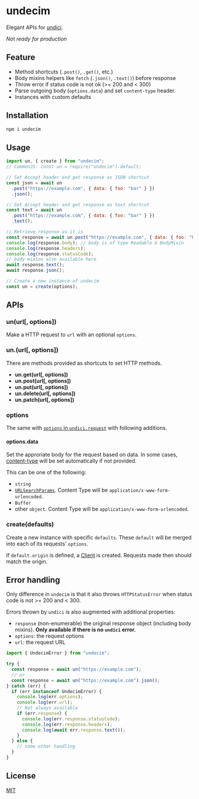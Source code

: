 # undecim

Elegant APIs for [undici](https://github.com/nodejs/undici).

_Not ready for production_

## Feature

- Method shortcuts (`.post()`, `.get()`, etc.)
- Body mixins helpers like `fetch` (`.json()`, `.text()`) before response
- Throw error if status code is not ok (>= 200 and < 300)
- Parse outgoing body (`options.data`) and set `content-type` header.
- Instances with custom defaults

## Installation

```bash
npm i undecim
```

## Usage

```js
import un, { create } from "undecim";
// CommonJS: const un = require("undecim").default;

// Set Accept header and get response as JSON shortcut
const json = await un
  .post("https://example.com", { data: { foo: "bar" } })
  .json();

// Set Accept header and get response as text shortcut
const text = await un
  .post("https://example.com", { data: { foo: "bar" } })
  .text();

// Retrieve response as it is
const response = await un.post("https://example.com", { data: { foo: "bar" } });
console.log(response.body); // body is of type Readable & BodyMixin
console.log(response.headers);
console.log(response.statusCode);
// body mixins also available here
await response.text();
await response.json();

// Create a new instance of undecim
const un = create(options);
```

## APIs

### un(url[, options])

Make a HTTP request to `url` with an optional `options`.

### un.<method>(url[, options])

There are methods provided as shortcuts to set HTTP methods.

- **un.get(url[, options])**
- **un.post(url[, options])**
- **un.put(url[, options])**
- **un.delete(url[, options])**
- **un.patch(url[, options])**

### options

The same with [`options` in `undici.request`](https://undici.nodejs.org/#/?id=undicirequesturl-options-promise) with following additions.

#### options.data

Set the approriate body for the request based on data. In some cases, [content-type](https://developer.mozilla.org/en-US/docs/Web/HTTP/Headers/Content-Type) will be set automatically if not provided.

This can be one of the following:

- `string`
- [`URLSearchParams`](https://nodejs.org/api/url.html#url_class_urlsearchparams). Content Type will be `application/x-www-form-urlencoded`.
- `Buffer`
- other `object`. Content Type will be `application/x-www-form-urlencoded`.

### create(defaults)

Create a new instance with specific `defaults`. These `default` will be merged into each of its requests' `options`.

If `default.origin` is defined, a [Client](https://undici.nodejs.org/#/docs/api/Client) is created. Requests made then should match the origin.

## Error handling

Only difference in `undecim` is that it also throws `HTTPStatusError` when status code is not >= 200 and < 300.

Errors thrown by `undici` is also augmented with additional properties:

- `response` (non-enumerable) the original response object (including body mixins). **Only available if there is no `undici` error.**
- `options`: the request options
- `url`: the request URL

```js
import { UndecimError } from "undecim";

try {
  const response = await un("https://example.com");
  // or
  const response = await un("https://example.com").json();
} catch (err) {
  if (err instanceof UndecimError) {
    console.log(err.options);
    console.log(err.url);
    // Not always available
    if (err.response) {
      console.log(err.response.statusCode);
      console.log(err.response.headers);
      console.log(await err.response.text());
    }
  } else {
    // some other handling
  }
}
```

## License

[MIT](LICENSE)
